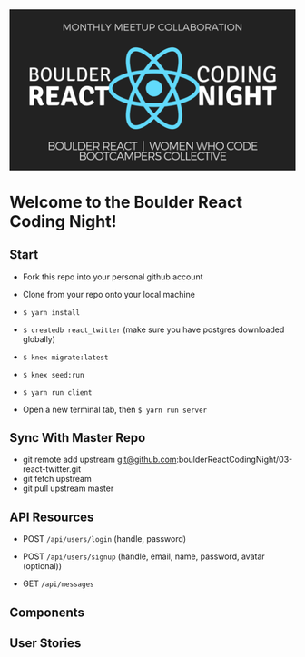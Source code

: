 <img src="./brcnLogo.png" alt="Boulder React Coding Night logo" align="center" />

# Welcome to the Boulder React Coding Night!


## Start
* Fork this repo into your personal github account
* Clone from your repo onto your local machine
* `$ yarn install`

* `$ createdb react_twitter` (make sure you have postgres downloaded globally)
* `$ knex migrate:latest`
* `$ knex seed:run`
* `$ yarn run client`
* Open a new terminal tab, then `$ yarn run server`


## Sync With Master Repo
* git remote add upstream git@github.com:boulderReactCodingNight/03-react-twitter.git
* git fetch upstream
* git pull upstream master


## API Resources

* POST `/api/users/login` (handle, password)
* POST `/api/users/signup` (handle, email, name, password, avatar (optional))

* GET `/api/messages`

## Components


## User Stories
